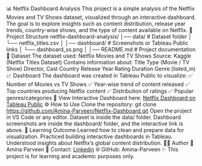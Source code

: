 📊 Netflix Dashboard Analysis
This project is a simple analysis of the Netflix Movies and TV Shows dataset, visualized through an interactive dashboard. The goal is to explore insights such as content distribution, release year trends, country-wise shows, and the type of content available on Netflix.
📂 Project Structure
netflix-dashboard-analysis/
│── data/                # Dataset folder
│   └── netflix_titles.csv
│
│── dashboard/           # Screenshots or Tableau Public links
│   └── dashboard_ss.png
│
│── README.md            # Project documentation
📑 Dataset
The dataset used: Netflix Movies and TV Shows
Source: Kaggle (Netflix Titles Dataset)
Contains information about:
Title
Type (Movie / TV Show)
Director, Cast
Country
Release Year
Rating
Duration
Genre (listed_in)
📈 Dashboard
The dashboard was created in Tableau Public to visualize:
✅ Number of Movies vs TV Shows
✅ Year-wise trend of content released
✅ Top countries producing Netflix content
✅ Distribution of ratings
✅ Popular genres/categories
🔗 View Interactive Dashboard here: [Netflix Dashboard on Tableau Public](https://public.tableau.com/views/Netflixdatavisualization_17158421923940/NETFLIX?:language=en-GB&:sid=&:redirect=auth&:display_count=n&:origin=viz_share_link)
⚙️ How to Use
Clone the repository:
git clone https://github.com/Amina-Parveen/Netflix-Dashboard.git
Open the project in VS Code or any editor.
Dataset is inside the data/ folder.
Dashboard screenshots are inside the dashboard/ folder, and the interactive link is above.
🎯 Learning Outcome
Learned how to clean and prepare data for visualization.
Practiced building interactive dashboards in Tableau.
Understood insights about Netflix’s global content distribution.
🙋‍♀️ Author
👩 Amina Parveen
📧 Contact: [Linkedin](www.linkedin.com/in/amina-parveen-9606182a2)
🌐 GitHub: Amina-Parveen
✨ This project is for learning and academic purposes only.